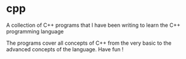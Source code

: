 # cpp
A collection of C++ programs that I have been writing to learn the C++ programming language

The programs cover all concepts of C++ from the very basic to the advanced concepts of the language.
Have fun !
